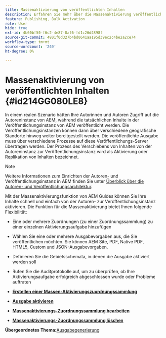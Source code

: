 ```yaml
---
title: Massenaktivierung von veröffentlichten Inhalten
description: Erfahren Sie mehr über die Massenaktivierung veröffentlichter Inhalte. Erfahren Sie mehr über die Vorteile der Massenaktivierungsfunktion in den AEM-Handbüchern.
feature: Publishing, Bulk Activation
role: User
hide: true
exl-id: 4b60bf50-f6c2-4e87-8af6-fd1c26d4898f
source-git-commit: 4801f0d327b4bd0641aa195d39ec2c4be2a2ce74
workflow-type: tm+mt
source-wordcount: '240'
ht-degree: 0%

---
```


# Massenaktivierung von veröffentlichten Inhalten {#id214GG080LE8}

In einem realen Szenario hätten Ihre Autorinnen und Autoren Zugriff auf die Autoreninstanz von AEM, während die tatsächlichen Inhalte in der Veröffentlichungsinstanz von AEM veröffentlicht werden. Die Veröffentlichungsinstanzen können dann über verschiedene geografische Standorte hinweg weiter bereitgestellt werden. Die veröffentlichte Ausgabe muss über verschiedene Prozesse auf diese Veröffentlichungs-Server übertragen werden. Der Prozess des Verschiebens von Inhalten von der Autoreninstanz zur Veröffentlichungsinstanz wird als Aktivierung oder Replikation von Inhalten bezeichnet.

>[!NOTE]
>
> Weitere Informationen zum Einrichten der Autoren- und Veröffentlichungsinstanz in AEM finden Sie unter [Überblick über die Autoren- und Veröffentlichungsarchitektur](https://experienceleague.adobe.com/docs/experience-manager-screens/user-guide/administering/author-publish/author-publish-architecture-overview.html?lang=en#prerequisites).

Mit der Massenaktivierungsfunktion von AEM Guides können Sie Ihre Inhalte schnell und einfach von der Autoren- zur Veröffentlichungsinstanz aktivieren. Die Funktion für die Massenaktivierung bietet Ihnen folgende Flexibilität:

- Eine oder mehrere Zuordnungen \(zu einer Zuordnungssammlung\) zu einer einzelnen Aktivierungsaufgabe hinzufügen

- Wählen Sie eine oder mehrere Ausgabevorgaben aus, die Sie veröffentlichen möchten. Sie können AEM Site, PDF, Native PDF, HTML5, Custom und
JSON-Ausgabevorgaben.


- Definieren Sie die Gebietsschemata, in denen die Ausgabe aktiviert werden soll

- Rufen Sie die Auditprotokolle auf, um zu überprüfen, ob Ihre Aktivierungsaufgabe erfolgreich abgeschlossen wurde oder Probleme auftraten


- **[Erstellen einer Massen-Aktivierungszuordnungssammlung](conf-bulk-activation-create-map-collection.md)**

- **[Ausgabe aktivieren](conf-bulk-activation-publish-map-collection.md)**

- **[Massenaktivierungs-Zuordnungssammlung bearbeiten](conf-bulk-activation-edit-map-collection.md)**

- **[Massenaktivierungs-Zuordnungssammlung löschen](conf-bulk-activation-delete-map-collection.md)**


**Übergeordnetes Thema:**&#x200B;[ Ausgabegenerierung](generate-output.md)
